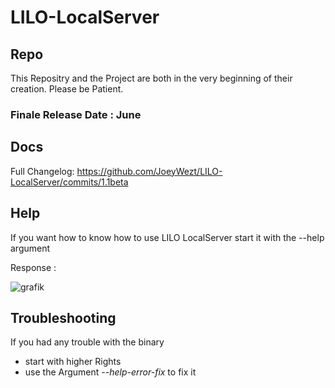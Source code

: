 # LILO-LocalServer

## Repo

This Repositry and the Project are both in the very beginning of their creation.
Please be Patient.

### Finale Release Date : June

## Docs

Full Changelog: https://github.com/JoeyWezt/LILO-LocalServer/commits/1.1beta

## Help

If you want how to know how to use LILO LocalServer start it with the --help argument

Response :

![grafik](https://user-images.githubusercontent.com/120219149/211900446-e76da3bb-f979-4d46-a94d-b3e0187e9152.png)

## Troubleshooting

If you had any trouble with the binary 

- start with higher Rights 
- use the Argument _--help-error-fix_ to fix it
